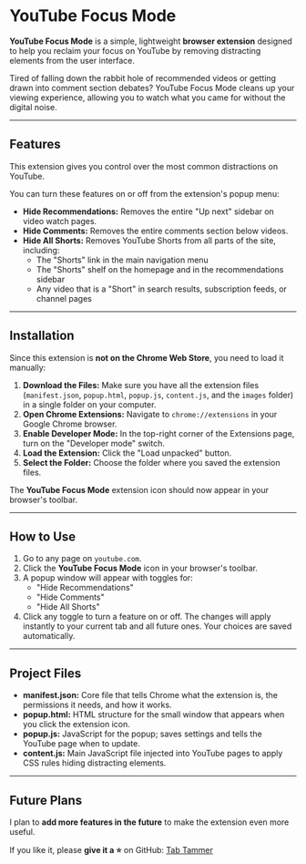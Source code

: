 # YouTube Focus Mode

**YouTube Focus Mode** is a simple, lightweight **browser extension** designed to help you reclaim your focus on YouTube by removing distracting elements from the user interface.  

Tired of falling down the rabbit hole of recommended videos or getting drawn into comment section debates? YouTube Focus Mode cleans up your viewing experience, allowing you to watch what you came for without the digital noise.

---

## Features

This extension gives you control over the most common distractions on YouTube.



You can turn these features on or off from the extension's popup menu:

- **Hide Recommendations:** Removes the entire "Up next" sidebar on video watch pages.  
- **Hide Comments:** Removes the entire comments section below videos.  
- **Hide All Shorts:** Removes YouTube Shorts from all parts of the site, including:  
  - The "Shorts" link in the main navigation menu  
  - The "Shorts" shelf on the homepage and in the recommendations sidebar  
  - Any video that is a "Short" in search results, subscription feeds, or channel pages  

---

## Installation

Since this extension is **not on the Chrome Web Store**, you need to load it manually:

1. **Download the Files:** Make sure you have all the extension files (`manifest.json`, `popup.html`, `popup.js`, `content.js`, and the `images` folder) in a single folder on your computer.  
2. **Open Chrome Extensions:** Navigate to `chrome://extensions` in your Google Chrome browser.  
3. **Enable Developer Mode:** In the top-right corner of the Extensions page, turn on the "Developer mode" switch.  
4. **Load the Extension:** Click the "Load unpacked" button.  
5. **Select the Folder:** Choose the folder where you saved the extension files.  

The **YouTube Focus Mode** extension icon should now appear in your browser's toolbar.

---

## How to Use

1. Go to any page on `youtube.com`.  
2. Click the **YouTube Focus Mode** icon in your browser's toolbar.  
3. A popup window will appear with toggles for:  
   - "Hide Recommendations"  
   - "Hide Comments"  
   - "Hide All Shorts"  
4. Click any toggle to turn a feature on or off. The changes will apply instantly to your current tab and all future ones. Your choices are saved automatically.

---

## Project Files

- **manifest.json:** Core file that tells Chrome what the extension is, the permissions it needs, and how it works.  
- **popup.html:** HTML structure for the small window that appears when you click the extension icon.  
- **popup.js:** JavaScript for the popup; saves settings and tells the YouTube page when to update.  
- **content.js:** Main JavaScript file injected into YouTube pages to apply CSS rules hiding distracting elements.  

---

## Future Plans

I plan to **add more features in the future** to make the extension even more useful.  

If you like it, please **give it a ⭐** on GitHub: [Tab Tammer](https://github.com/tanish4181/TabTammer)  

